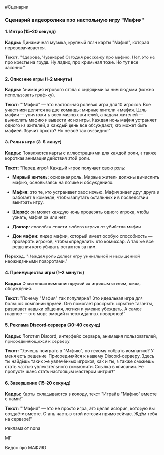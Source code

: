  #Сценарии 
### Сценарий видеоролика про настольную игру "Мафия"

#### **1. Интро (15–20 секунд)**

**Кадры:** Динамичная музыка, крупный план карты "Мафия", которая переворачивается.

**Текст:** "Здарова, Чувакеры! Сегодня расскажу про мафию. Нет, это не про кресты на груди. Ну ладно, про криминал тоже. Но тут все законно:"

#### **2. Описание игры (1–2 минуты)**

**Кадры:** Анимация игрового стола с сидящими за ним людьми (можно использовать графику).

**Текст:** ""Мафия" — это настольная ролевая игра для 10 игроков. Все участники делятся на две команды: мирные жители и мафия. Цель мафии — уничтожить всех мирных жителей, а задача жителей — вычислить мафию и вывести их из игры. Каждая ночь мафия устраняет одного из жителей, а каждый день все обсуждают, кто может быть мафией. Звучит просто? Но не всё так очевидно!"

#### **3. Роли в игре (3–5 минут)**

**Кадры:** Появляются карты с иллюстрациями для каждой роли, а также короткая анимация действия этой роли.

**Текст:** "Перед игрой Каждый игрок получает свою роль:

- **Мирный житель:** основная роль. Мирные жители должны вычислить мафию, основываясь на логике и обсуждениях.
    
- **Мафия:** это те, кто устраивает хаос ночью. Мафия знает друг друга и работает в команде, чтобы запутать остальных и в последствии выиграть игру.
    
- **Шериф:** он может каждую ночь проверять одного игрока, чтобы узнать, мафия он или нет.
    
- **Доктор:** способен спасти любого игрока от убийства мафии.
    
- **Дон мафии:** лидер мафии, который имеет особую способность — проверять игроков, чтобы определить, кто комиссар. А так же все решения кого убивать остаются за ним.

**Переход:** "Каждая роль делает игру уникальной и насыщенной неожиданными поворотами."

#### **4. Преимущества игры (1–2 минуты)**

**Кадры:** Счастливая компания друзей за игровым столом, смех, обсуждения.

**Текст:** "Почему "Мафия" так популярна? Это идеальная игра для большой компании друзей. Она помогает раскрыть скрытые таланты, развивает навыки общения, логики и умение убеждать. А самое главное — это море эмоций и неожиданных поворотов!"

#### **5. Реклама Discord-сервера (30–40 секунд)**

**Кадры:** Логотип Discord, интерфейс сервера, анимация пользователей, присоединяющихся к серверу.

**Текст:** "Хочешь поиграть в "Мафию", но некому собрать компанию? У меня есть решение! Присоединяйся к нашему Discord-серверу. Здесь ты найдёшь таких же увлечённых игроков, как и ты, а также сможешь стать частью увлекательного комьюнити. Ссылка в описании. Не пропусти шанс стать настоящим мастером интриг!"

#### **6. Завершение (15–20 секунд)**

**Кадры:** Карты складываются в колоду, текст "Играй в "Мафию" вместе с нами!"

**Текст:** ""Мафия" — это не просто игра, это целая история, которую вы создаёте вместе. Стань частью этой истории прямо сейчас. Ждём тебя на сервере!"

Реклама от ndna

МГ

Видос про МАФИЮ


